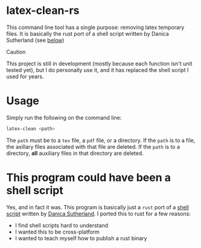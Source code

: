# latex-clean-rs

This command line tool has a single purpose: removing latex temporary files.
It is basically the rust port of a shell script written by Danica Sutherland (see [below](#This-program-could-have-been-a-shell-script))

> [!CAUTION]
> This project is still in development (mostly because each function isn't unit tested yet), but I do personally use it, and it has replaced the shell script I used for years.

# Usage

Simply run the following on the command line:

```bash
latex-clean <path>
```
The `path` must be to a `tex` file, a `pdf` file, or a directory.
If the `path` is to a file, the axillary files associated with that file are deleted.
If the `path` is to a directory, **all** auxiliary files in that directory are deleted.

# This program could have been a shell script

Yes, and in fact it was.
This program is basically just a `rust` port of a [shell script](https://gist.github.com/djsutherland/266983#file-latex-clean-sh) written by [Danica Sutherland](https://gist.github.com/djsutherland).
I ported this to rust for a few reasons:

- I find shell scripts hard to understand
- I wanted this to be cross-platform
- I wanted to teach myself how to publish a rust binary
